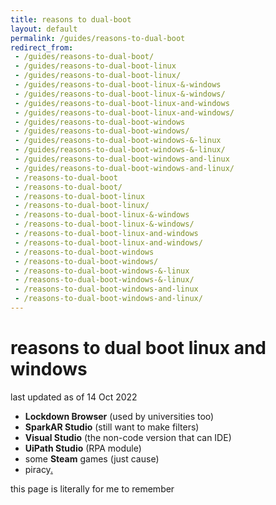 ```yaml
---
title: reasons to dual-boot  
layout: default
permalink: /guides/reasons-to-dual-boot
redirect_from:
 - /guides/reasons-to-dual-boot/
 - /guides/reasons-to-dual-boot-linux
 - /guides/reasons-to-dual-boot-linux/
 - /guides/reasons-to-dual-boot-linux-&-windows
 - /guides/reasons-to-dual-boot-linux-&-windows/
 - /guides/reasons-to-dual-boot-linux-and-windows
 - /guides/reasons-to-dual-boot-linux-and-windows/
 - /guides/reasons-to-dual-boot-windows
 - /guides/reasons-to-dual-boot-windows/
 - /guides/reasons-to-dual-boot-windows-&-linux
 - /guides/reasons-to-dual-boot-windows-&-linux/
 - /guides/reasons-to-dual-boot-windows-and-linux
 - /guides/reasons-to-dual-boot-windows-and-linux/
 - /reasons-to-dual-boot
 - /reasons-to-dual-boot/
 - /reasons-to-dual-boot-linux
 - /reasons-to-dual-boot-linux/
 - /reasons-to-dual-boot-linux-&-windows
 - /reasons-to-dual-boot-linux-&-windows/
 - /reasons-to-dual-boot-linux-and-windows
 - /reasons-to-dual-boot-linux-and-windows/
 - /reasons-to-dual-boot-windows
 - /reasons-to-dual-boot-windows/
 - /reasons-to-dual-boot-windows-&-linux
 - /reasons-to-dual-boot-windows-&-linux/
 - /reasons-to-dual-boot-windows-and-linux
 - /reasons-to-dual-boot-windows-and-linux/
---
```


# reasons to dual boot linux and windows

last updated as of <timestamp>14 Oct 2022</timestamp>

- **Lockdown Browser** (used by universities too)
- **SparkAR Studio** (still want to make filters)
- **Visual Studio** (the non-code version that can IDE)
- **UiPath Studio** (RPA module)
- some **Steam** games (<span onmouseover="this.innerHTML='just cause 2'">just cause</span>)
- piracy<a href="freegogpcgames.com">.</a>

this page is literally for me to remember
